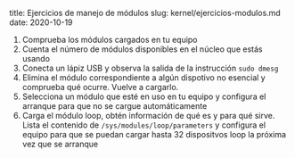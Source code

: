 title: Ejercicios de manejo de módulos
slug: kernel/ejercicios-modulos.md
date: 2020-10-19

1. Comprueba los módulos cargados en tu equipo
1. Cuenta el número de módulos disponibles en el núcleo que estás
   usando
1. Conecta un lápiz USB y observa la salida de la instrucción `sudo
   dmesg`
1. Elimina el módulo correspondiente a algún dispotivo no esencial y
   comprueba qué ocurre. Vuelve a cargarlo.
1. Selecciona un módulo que esté en uso en tu equipo y configura el
   arranque para que no se cargue automáticamente
1. Carga el módulo loop, obtén información de qué es y para qué
   sirve. Lista el contenido de `/sys/modules/loop/parameters` y
   configura el equipo para que se puedan cargar hasta 32 dispositvos
   loop la próxima vez que se arranque

